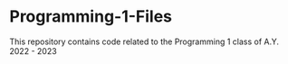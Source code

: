 # Programming-1-Files
This repository contains code related to the Programming 1 class of A.Y. 2022 - 2023
